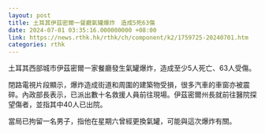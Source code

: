 ```yaml
---
layout: post
title: 土耳其伊茲密爾一餐廳氣罐爆炸　造成5死63傷
date: 2024-07-01 03:35:16.000000000 +08:00
link: https://news.rthk.hk/rthk/ch/component/k2/1759725-20240701.htm
categories: rthk
---
```


土耳其西部城市伊茲密爾一家餐廳發生氣罐爆炸，造成至少5人死亡、63人受傷。

閉路電視片段顯示，爆炸造成街道和周圍的建築物受損，很多汽車的車窗亦被震碎。內政部長表示，已派出數十名救援人員前往現場。伊茲密爾州長就前往醫院探望傷者，並指其中40人已出院。

當局已拘留一名男子，指他在星期六曾經更換氣罐，可能與這次爆炸有關。
